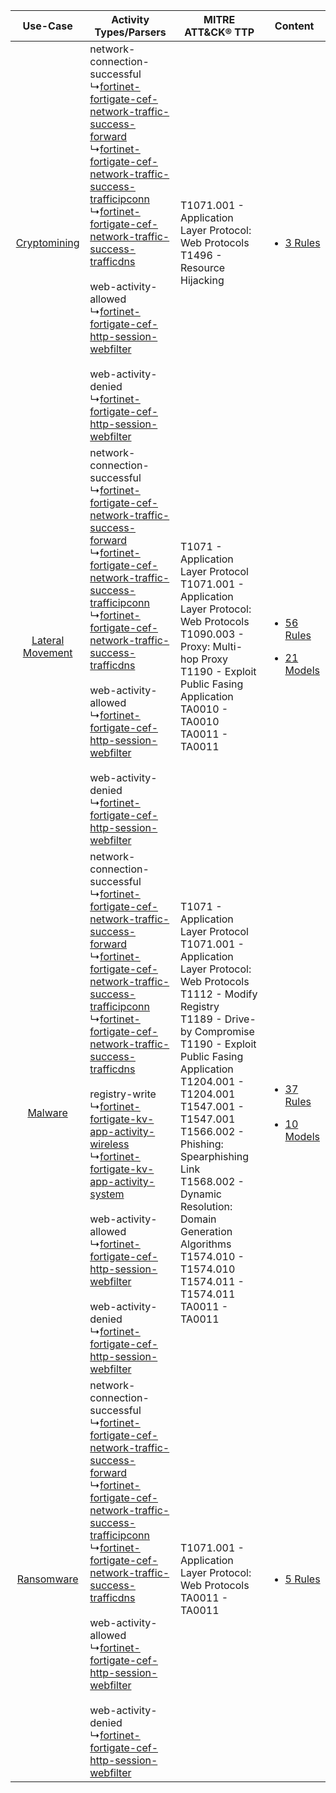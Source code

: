 |    Use-Case    | Activity Types/Parsers    | MITRE ATT&CK® TTP    | Content    |
|:----:| ---- | ---- | ---- |
|     [Cryptomining](../../../UseCases/uc_cryptomining.md)     |  network-connection-successful<br> ↳[fortinet-fortigate-cef-network-traffic-success-forward](Ps/pC_fortinetfortigatecefnetworktrafficsuccessforward.md)<br> ↳[fortinet-fortigate-cef-network-traffic-success-trafficipconn](Ps/pC_fortinetfortigatecefnetworktrafficsuccesstrafficipconn.md)<br> ↳[fortinet-fortigate-cef-network-traffic-success-trafficdns](Ps/pC_fortinetfortigatecefnetworktrafficsuccesstrafficdns.md)<br><br> web-activity-allowed<br> ↳[fortinet-fortigate-cef-http-session-webfilter](Ps/pC_fortinetfortigatecefhttpsessionwebfilter.md)<br><br> web-activity-denied<br> ↳[fortinet-fortigate-cef-http-session-webfilter](Ps/pC_fortinetfortigatecefhttpsessionwebfilter.md)<br>    | T1071.001 - Application Layer Protocol: Web Protocols<br>T1496 - Resource Hijacking<br>    | [<ul><li>3 Rules</li></ul>](RM/r_m_fortinet_fortigate_Cryptomining.md)    |
| [Lateral Movement](../../../UseCases/uc_lateral_movement.md) |  network-connection-successful<br> ↳[fortinet-fortigate-cef-network-traffic-success-forward](Ps/pC_fortinetfortigatecefnetworktrafficsuccessforward.md)<br> ↳[fortinet-fortigate-cef-network-traffic-success-trafficipconn](Ps/pC_fortinetfortigatecefnetworktrafficsuccesstrafficipconn.md)<br> ↳[fortinet-fortigate-cef-network-traffic-success-trafficdns](Ps/pC_fortinetfortigatecefnetworktrafficsuccesstrafficdns.md)<br><br> web-activity-allowed<br> ↳[fortinet-fortigate-cef-http-session-webfilter](Ps/pC_fortinetfortigatecefhttpsessionwebfilter.md)<br><br> web-activity-denied<br> ↳[fortinet-fortigate-cef-http-session-webfilter](Ps/pC_fortinetfortigatecefhttpsessionwebfilter.md)<br>    | T1071 - Application Layer Protocol<br>T1071.001 - Application Layer Protocol: Web Protocols<br>T1090.003 - Proxy: Multi-hop Proxy<br>T1190 - Exploit Public Fasing Application<br>TA0010 - TA0010<br>TA0011 - TA0011<br>    | [<ul><li>56 Rules</li></ul><ul><li>21 Models</li></ul>](RM/r_m_fortinet_fortigate_Lateral_Movement.md) |
|          [Malware](../../../UseCases/uc_malware.md)          |  network-connection-successful<br> ↳[fortinet-fortigate-cef-network-traffic-success-forward](Ps/pC_fortinetfortigatecefnetworktrafficsuccessforward.md)<br> ↳[fortinet-fortigate-cef-network-traffic-success-trafficipconn](Ps/pC_fortinetfortigatecefnetworktrafficsuccesstrafficipconn.md)<br> ↳[fortinet-fortigate-cef-network-traffic-success-trafficdns](Ps/pC_fortinetfortigatecefnetworktrafficsuccesstrafficdns.md)<br><br> registry-write<br> ↳[fortinet-fortigate-kv-app-activity-wireless](Ps/pC_fortinetfortigatekvappactivitywireless.md)<br> ↳[fortinet-fortigate-kv-app-activity-system](Ps/pC_fortinetfortigatekvappactivitysystem.md)<br><br> web-activity-allowed<br> ↳[fortinet-fortigate-cef-http-session-webfilter](Ps/pC_fortinetfortigatecefhttpsessionwebfilter.md)<br><br> web-activity-denied<br> ↳[fortinet-fortigate-cef-http-session-webfilter](Ps/pC_fortinetfortigatecefhttpsessionwebfilter.md)<br> | T1071 - Application Layer Protocol<br>T1071.001 - Application Layer Protocol: Web Protocols<br>T1112 - Modify Registry<br>T1189 - Drive-by Compromise<br>T1190 - Exploit Public Fasing Application<br>T1204.001 - T1204.001<br>T1547.001 - T1547.001<br>T1566.002 - Phishing: Spearphishing Link<br>T1568.002 - Dynamic Resolution: Domain Generation Algorithms<br>T1574.010 - T1574.010<br>T1574.011 - T1574.011<br>TA0011 - TA0011<br> | [<ul><li>37 Rules</li></ul><ul><li>10 Models</li></ul>](RM/r_m_fortinet_fortigate_Malware.md)          |
|       [Ransomware](../../../UseCases/uc_ransomware.md)       |  network-connection-successful<br> ↳[fortinet-fortigate-cef-network-traffic-success-forward](Ps/pC_fortinetfortigatecefnetworktrafficsuccessforward.md)<br> ↳[fortinet-fortigate-cef-network-traffic-success-trafficipconn](Ps/pC_fortinetfortigatecefnetworktrafficsuccesstrafficipconn.md)<br> ↳[fortinet-fortigate-cef-network-traffic-success-trafficdns](Ps/pC_fortinetfortigatecefnetworktrafficsuccesstrafficdns.md)<br><br> web-activity-allowed<br> ↳[fortinet-fortigate-cef-http-session-webfilter](Ps/pC_fortinetfortigatecefhttpsessionwebfilter.md)<br><br> web-activity-denied<br> ↳[fortinet-fortigate-cef-http-session-webfilter](Ps/pC_fortinetfortigatecefhttpsessionwebfilter.md)<br>    | T1071.001 - Application Layer Protocol: Web Protocols<br>TA0011 - TA0011<br>    | [<ul><li>5 Rules</li></ul>](RM/r_m_fortinet_fortigate_Ransomware.md)    |